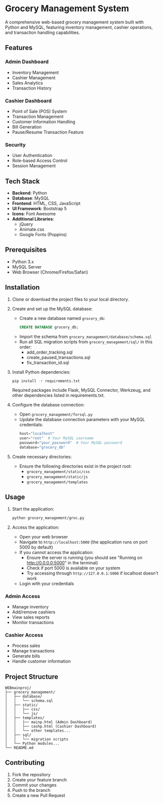 # Grocery Management System

A comprehensive web-based grocery management system built with Python and MySQL, featuring inventory management, cashier operations, and transaction handling capabilities.

## Features

### Admin Dashboard
- Inventory Management
- Cashier Management
- Sales Analytics
- Transaction History

### Cashier Dashboard
- Point of Sale (POS) System
- Transaction Management
- Customer Information Handling
- Bill Generation
- Pause/Resume Transaction Feature

### Security
- User Authentication
- Role-based Access Control
- Session Management

## Tech Stack

- **Backend**: Python
- **Database**: MySQL
- **Frontend**: HTML, CSS, JavaScript
- **UI Framework**: Bootstrap 5
- **Icons**: Font Awesome
- **Additional Libraries**:
  - jQuery
  - Animate.css
  - Google Fonts (Poppins)

## Prerequisites

- Python 3.x
- MySQL Server
- Web Browser (Chrome/Firefox/Safari)

## Installation

1. Clone or download the project files to your local directory.

2. Create and set up the MySQL database:
   - Create a new database named `grocery_db`:
     ```sql
     CREATE DATABASE grocery_db;
     ```
   - Import the schema from `grocery_management/database/schema.sql`
   - Run all SQL migration scripts from `grocery_management/sql/` in this order:
     - add_order_tracking.sql
     - create_paused_transactions.sql
     - fix_transaction_id.sql

3. Install Python dependencies:
   ```bash
   pip install -r requirements.txt
   ```
   Required packages include Flask, MySQL Connector, Werkzeug, and other dependencies listed in requirements.txt.

4. Configure the database connection:
   - Open `grocery_management/forsql.py`
   - Update the database connection parameters with your MySQL credentials:
     ```python
     host="localhost"
     user="root"  # Your MySQL username
     password="your_password"  # Your MySQL password
     database="grocery_db"
     ```

5. Create necessary directories:
   - Ensure the following directories exist in the project root:
     - `grocery_management/static/css`
     - `grocery_management/static/js`
     - `grocery_management/templates`

## Usage

1. Start the application:
   ```bash
   python grocery_management/groc.py
   ```

2. Access the application:
   - Open your web browser
   - Navigate to `http://localhost:5000` (the application runs on port 5000 by default)
   - If you cannot access the application:
     - Ensure the server is running (you should see "Running on http://0.0.0.0:5000" in the terminal)
     - Check if port 5000 is available on your system
     - Try accessing through `http://127.0.0.1:5000` if localhost doesn't work
   - Login with your credentials

### Admin Access
- Manage inventory
- Add/remove cashiers
- View sales reports
- Monitor transactions

### Cashier Access
- Process sales
- Manage transactions
- Generate bills
- Handle customer information

## Project Structure

```
WEBmainproj/
├── grocery_management/
│   ├── database/
│   │   └── schema.sql
│   ├── static/
│   │   ├── css/
│   │   └── js/
│   ├── templates/
│   │   ├── mainp.html (Admin Dashboard)
│   │   ├── cashp.html (Cashier Dashboard)
│   │   └── other templates...
│   ├── sql/
│   │   └── migration scripts
│   └── Python modules...
└── README.md
```

## Contributing

1. Fork the repository
2. Create your feature branch
3. Commit your changes
4. Push to the branch
5. Create a new Pull Request
